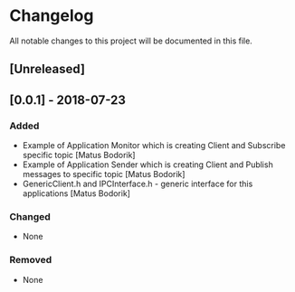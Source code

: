 # Changelog
All notable changes to this project will be documented in this file.

## [Unreleased]

## [0.0.1] - 2018-07-23
### Added
- Example of Application Monitor which is creating Client and Subscribe specific topic [Matus Bodorik]
- Example of Application Sender which is creating Client and Publish messages to specific topic [Matus Bodorik]
- GenericClient.h and IPCInterface.h - generic interface for this applications [Matus Bodorik]

### Changed
- None

### Removed
- None


